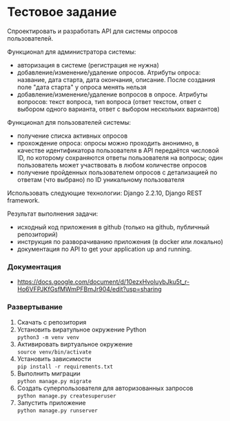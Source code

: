 # Тестовое задание #

Спроектировать и разработать API для системы опросов пользователей.

Функционал для администратора системы:

- авторизация в системе (регистрация не нужна)
- добавление/изменение/удаление опросов. Атрибуты опроса: название, дата старта, дата окончания, описание. После создания поле "дата старта" у опроса менять нельзя
- добавление/изменение/удаление вопросов в опросе. Атрибуты вопросов: текст вопроса, тип вопроса (ответ текстом, ответ с выбором одного варианта, ответ с выбором нескольких вариантов)

Функционал для пользователей системы:

- получение списка активных опросов
- прохождение опроса: опросы можно проходить анонимно, в качестве идентификатора пользователя в API передаётся числовой ID, по которому сохраняются ответы пользователя на вопросы; один пользователь может участвовать в любом количестве опросов
- получение пройденных пользователем опросов с детализацией по ответам (что выбрано) по ID уникальному пользователя

Использовать следующие технологии: Django 2.2.10, Django REST framework.

Результат выполнения задачи:
- исходный код приложения в github (только на github, публичный репозиторий)
- инструкция по разворачиванию приложения (в docker или локально)
- документация по API
 to get your application up and running.

### Документация ###

* https://docs.google.com/document/d/10ezxHvoluybJku5t_r-Ho6VFPJKfGsfMWmPFBmJr904/edit?usp=sharing

### Развертывание ###

1. Скачать с репозитория
2. Установить виратульное окружение Python  
   `python3 -m venv venv`
3. Активировать виртуальное окружение  
    `source venv/bin/activate`
4. Установить зависимости  
    `pip install -r requirements.txt`
5. Выполнить миграции  
    `python manage.py migrate`
6. Создать суперпользователя для авторизованных запросов  
    `python manage.py createsuperuser`
7. Запустить приложение  
    `python manage.py runserver`
